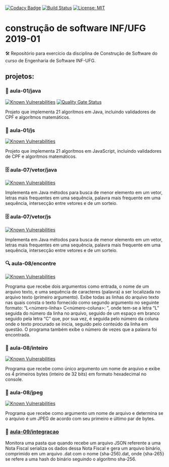 [![Codacy Badge](https://api.codacy.com/project/badge/Grade/cb5eddacea9841ec8a9a953a3a3f0825)](https://app.codacy.com/app/josecxsta/cs-2019-01?utm_source=github.com&utm_medium=referral&utm_content=josecxsta/cs-2019-01&utm_campaign=Badge_Grade_Dashboard)
[![Build Status](https://travis-ci.com/josecxsta/cs-2019-01.svg?branch=master)](https://travis-ci.com/josecxsta/cs-2019-01?branch=master) [![License: MIT](https://img.shields.io/badge/License-MIT-yellow.svg)](https://opensource.org/licenses/MIT)




# construção de software INF/UFG 2019-01
🛠 Repositório para exercício da disciplina de Construção de Software do curso de Engenharia de Software INF-UFG.


## projetos:

### 📝 aula-01/java

[![Known Vulnerabilities](https://snyk.io/test/github/josecxsta/cs-2019-01/badge.svg?targetFile=aula-01/java/pom.xml)](https://snyk.io/test/github/josecxsta/cs-2019-01?targetFile=aula-01/java/pom.xml) [![Quality Gate Status](https://sonarcloud.io/api/project_badges/measure?project=josecxsta_cs-2019-01&metric=alert_status)](https://sonarcloud.io/dashboard?id=josecxsta_cs-2019-01)

Projeto que implementa 21 algorítmos em Java, incluindo validadores de CPF e algorítmos matemáticos.


### 📝 aula-01/js

[![Known Vulnerabilities](https://snyk.io/test/github/josecxsta/cs-2019-01/badge.svg?targetFile=aula-01/js/package.json)](https://snyk.io/test/github/josecxsta/cs-2019-01?targetFile=aula-01/js/package.json)

Projeto que implementa 21 algorítmos em JavaScript, incluindo validadores de CPF e algorítmos matemáticos.


### 🗄 aula-07/vetor/java

[![Known Vulnerabilities](https://snyk.io/test/github/josecxsta/cs-2019-01/badge.svg?targetFile=aula-07/vetor/java/pom.xml)](https://snyk.io/test/github/josecxsta/cs-2019-01?targetFile=aula-07/vetor/java/pom.xml)

Implementa em Java métodos para busca de menor elemento em um vetor, letras mais frequentes em uma sequência, palavra mais frequente em uma sequência, intersecção entre vetores e de um sorteio.

### 🗄 aula-07/vetor/js

[![Known Vulnerabilities](https://snyk.io/test/github/josecxsta/cs-2019-01/badge.svg?targetFile=aula-07/vetor/js/package.json)](https://snyk.io/test/github/josecxsta/cs-2019-01?targetFile=aula-07/vetor/js/package.json)

Implementa em Java métodos para busca de menor elemento em um vetor, letras mais frequentes em uma sequência, palavra mais frequente em uma sequência, intersecção entre vetores e de um sorteio.


### 🔍 aula-08/encontre

[![Known Vulnerabilities](https://snyk.io/test/github/josecxsta/cs-2019-01/badge.svg?targetFile=aula-08/encontre/pom.xml)](https://snyk.io/test/github/josecxsta/cs-2019-01?targetFile=aula-08/encontre/pom.xml)

Programa que recebe dois argumentos como entrada, o nome de um arquivo texto, e uma sequência de caracteres (palavra) a ser localizada no arquivo texto (primeiro argumento). Exibe todas as linhas do arquivo texto nas quais consta o texto fornecido como segundo argumento no seguinte formato: “L<número-linha> C<número-coluna>: <texto-da-linha>”, onde tem-se a letra “L” seguida do número da linha no arquivo, seguido de um espaço em branco seguido pela letra “C” que, por sua vez, é seguida pelo número da coluna onde o texto procurado se inicia, seguido pelo conteúdo da linha em questão. O programa também exibe o número de vezes que a palavra foi encontrada.


### 📁 aula-08/inteiro

[![Known Vulnerabilities](https://snyk.io/test/github/josecxsta/cs-2019-01/badge.svg?targetFile=aula-08/inteiro/pom.xml)](https://snyk.io/test/github/josecxsta/cs-2019-01?targetFile=aula-08/inteiro/pom.xml)

Programa que recebe como único argumento um nome de arquivo e exibe os 4 primeiros bytes (inteiro de 32 bits) em formato hexadecimal no console.


### 📸 aula-08/jpeg

[![Known Vulnerabilities](https://snyk.io/test/github/josecxsta/cs-2019-01/badge.svg?targetFile=aula-08/jpeg/pom.xml)](https://snyk.io/test/github/josecxsta/cs-2019-01?targetFile=aula-08/jpeg/pom.xml)

Programa que recebe como argumento um nome de arquivo e determina se o arquivo é um JPEG de acordo com seu primeiro e último par de bytes.

### 📃 [aula-09/integracao](https://github.com/josecxsta/cs-2019-01/tree/master/aula-09/integracao)

Monitora uma pasta que quando recebe um arquivo JSON referente a uma Nota Fiscal serializa os dados dessa Nota Fiscal e gera um arquivo binário, comprimido em um arquivo .dat com o nome {sha-256}.dat, onde {sha-265} se refere a uma hash do binário seguindo o algorítmo sha-256.
